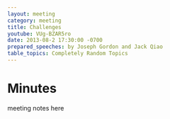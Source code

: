 ```yaml
---
layout: meeting
category: meeting
title: Challenges
youtube: VUg-BZAR5ro
date: 2013-08-2 17:30:00 -0700
prepared_speeches: by Joseph Gordon and Jack Qiao
table_topics: Completely Random Topics
---
```


# Minutes

meeting notes here